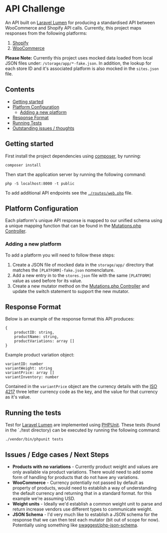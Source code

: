 # API Challenge

An API built on [Laravel Lumen](https://lumen.laravel.com/) for producing a standardised API between WooCommerce and Shopify API calls. Currently, this project maps responses from the following platforms:

1. [Shopify](https://shopify.dev/docs/admin-api/rest/reference/products/product#index-2020-07)
2. [WooCommerce](https://woocommerce.github.io/woocommerce-rest-api-docs/#list-all-products)

**Please Note:** Currently this project uses mocked data loaded from local JSON files under: `/storage/app/*-fake.json`. In addition, the lookup for each store ID and it's associated platform is also mocked in the `sites.json` file.

## Contents

- [Getting started](#getting-started)
- [Platform Configuration](#platform-configuration)
  - [Adding a new platform](#adding-a-new-platform)
- [Response Format](#response-format)
- [Running Tests](#running-the-tests)
- [Outstanding issues / thoughts](#issues--edge-cases--next-steps)

## Getting started

First install the project dependencies using [composer](https://getcomposer.org), by running:

```
composer install
```

Then start the application server by running the following command:

```
php -S localhost:8000 -t public
```

To add additional API endpoints see the [`./routes/web.php`](./routes/web.php) file.

## Platform Configuration

Each platform's unique API response is mapped to our unified schema using a unique mapping function that can be found in the [Mutations.php Controller](./app/Http/Controllers/Mutation.php).

### Adding a new platform

To add a platform you will need to follow these steps:

1. Create a JSON file of mocked data in the `storage/app/` directory that matches the `[PLATFORM]-fake.json` nomenclature.
2. Add a new entry in to the `stores.json` file with the same `[PLATFORM]` value as used before for its value.
3. Create a new mutator method on the [Mutations.php Controller](./app/Http/Controllers/Mutation.php) and update the switch statement to support the new mutator.

## Response Format

Below is an example of the response format this API produces:

```
{
    productID: string,
    productName: string,
    productVariations: array []
}
```

Example product variation object:

```
variantID: number
variantWeight: string
variantPrice: array []
variantInventory: number
```

Contained in the `variantPrice` object are the currency details with the [ISO 4217](https://en.wikipedia.org/wiki/ISO_4217#Active_codes) three letter currency code as the key, and the value for that currency as it's value.

## Running the tests

Test for [Laravel Lumen](https://lumen.laravel.com/docs/8.x/testing) are implemented using [PHPUnit](https://phpunit.de/). These tests (found in the `./test directory) can be executed by running the following command:

```
./vendor/bin/phpunit tests
```

## Issues / Edge cases / Next Steps

- **Products with no variations** - Currently product weight and values are only available via product variations. There would need to add some form of handling for products that do not have any variations.
- **WooCommerce** - Currency potentially not passed by default as property of products, would need to establish a way of understanding the default currency and returning that in a standard format. for this example we're assuming USD.
- **Weight units** - Ideally we'd establish a common weight unit to parse and return increase vendors use different types to communicate weight.
- **JSON Schema** - I'd very much like to establish a JSON schema for the response that we can then test each mutator (bit out of scope for now). Potentially using something like [swaggest/php-json-schema](https://github.com/swaggest/php-json-schema).
